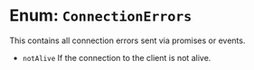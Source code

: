 # Enum: `ConnectionErrors`

This contains all connection errors sent via promises or events.

- `notAlive` If the connection to the client is not alive.
